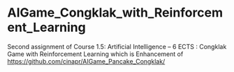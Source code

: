 # AIGame_Congklak_with_Reinforcement_Learning
Second assignment of Course 1.5: Artificial Intelligence – 6 ECTS : Congklak Game with Reinforcement Learning which is Enhancement of https://github.com/cinapr/AIGame_Pancake_Congklak/
